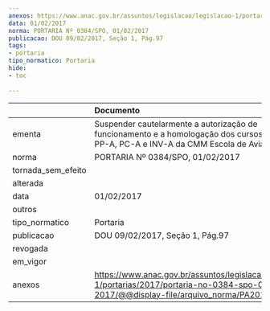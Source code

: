 ```yaml
---
anexos: https://www.anac.gov.br/assuntos/legislacao/legislacao-1/portarias/2017/portaria-no-0384-spo-01-02-2017/@@display-file/arquivo_norma/PA2017-0384.pdf
data: 01/02/2017
norma: PORTARIA Nº 0384/SPO, 01/02/2017
publicacao: DOU 09/02/2017, Seção 1, Pág.97
tags:
- portaria
tipo_normatico: Portaria
hide: 
- toc 
 
---
```


|                    | Documento                                                                                                                                            |
|:-------------------|:-----------------------------------------------------------------------------------------------------------------------------------------------------|
| ementa             | Suspender cautelarmente a autorização de funcionamento e a homologação dos cursos práticos de PP-A, PC-A e INV-A da CMM Escola de Aviação Civil.     |
| norma              | PORTARIA Nº 0384/SPO, 01/02/2017                                                                                                                     |
| tornada_sem_efeito |                                                                                                                                                      |
| alterada           |                                                                                                                                                      |
| data               | 01/02/2017                                                                                                                                           |
| outros             |                                                                                                                                                      |
| tipo_normatico     | Portaria                                                                                                                                             |
| publicacao         | DOU 09/02/2017, Seção 1, Pág.97                                                                                                                      |
| revogada           |                                                                                                                                                      |
| em_vigor           |                                                                                                                                                      |
| anexos             | https://www.anac.gov.br/assuntos/legislacao/legislacao-1/portarias/2017/portaria-no-0384-spo-01-02-2017/@@display-file/arquivo_norma/PA2017-0384.pdf |